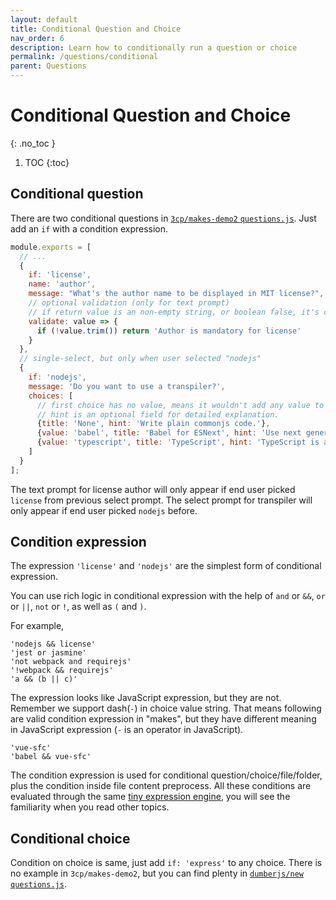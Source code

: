 ```yaml
---
layout: default
title: Conditional Question and Choice
nav_order: 6
description: Learn how to conditionally run a question or choice
permalink: /questions/conditional
parent: Questions
---
```


# Conditional Question and Choice
{: .no_toc }

1. TOC
{:toc}

## Conditional question

There are two conditional questions in [`3cp/makes-demo2` `questions.js`](https://github.com/3cp/makes-demo2/blob/master/questions.js). Just add an `if` with a condition expression.

```js
module.exports = [
  // ...
  {
    if: 'license',
    name: 'author',
    message: "What's the author name to be displayed in MIT license?",
    // optional validation (only for text prompt)
    // if return value is an non-empty string, or boolean false, it's considered failed.
    validate: value => {
      if (!value.trim()) return 'Author is mandatory for license'
    }
  },
  // single-select, but only when user selected "nodejs"
  {
    if: 'nodejs',
    message: 'Do you want to use a transpiler?',
    choices: [
      // first choice has no value, means it wouldn't add any value to answers.
      // hint is an optional field for detailed explanation.
      {title: 'None', hint: 'Write plain commonjs code.'},
      {value: 'babel', title: 'Babel for ESNext', hint: 'Use next generation JavaScript, today.'},
      {value: 'typescript', title: 'TypeScript', hint: 'TypeScript is a typed superset of Javascript that compiles to plain JavaScript.'}
    ]
  }
];
```

The text prompt for license author will only appear if end user picked `license` from previous select prompt. The select prompt for transpiler will only appear if end user picked `nodejs` before.

## Condition expression

The expression `'license'` and `'nodejs'` are the simplest form of conditional expression.

You can use rich logic in conditional expression with the help of `and` or `&&`, `or` or `||`, `not` or `!`, as well as `(` and `)`.

For example,
```
'nodejs && license'
'jest or jasmine'
'not webpack and requirejs'
'!webpack && requirejs'
'a && (b || c)'
```

The expression looks like JavaScript expression, but they are not. Remember we support dash(`-`) in choice value string. That means following are valid condition expression in "makes", but they have different meaning in JavaScript expression (`-` is an operator in JavaScript).

```
'vue-sfc'
'babel && vue-sfc'
```

The condition expression is used for conditional question/choice/file/folder, plus the condition inside file content preprocess. All these conditions are evaluated through the same [tiny expression engine](https://github.com/3cp/makes/blob/master/lib/applicable.js), you will see the familiarity when you read other topics.

## Conditional choice

Condition on choice is same, just add `if: 'express'` to any choice. There is no example in `3cp/makes-demo2`, but you can find plenty in [`dumberjs/new` `questions.js`](https://github.com/dumberjs/new/blob/master/questions.js).


